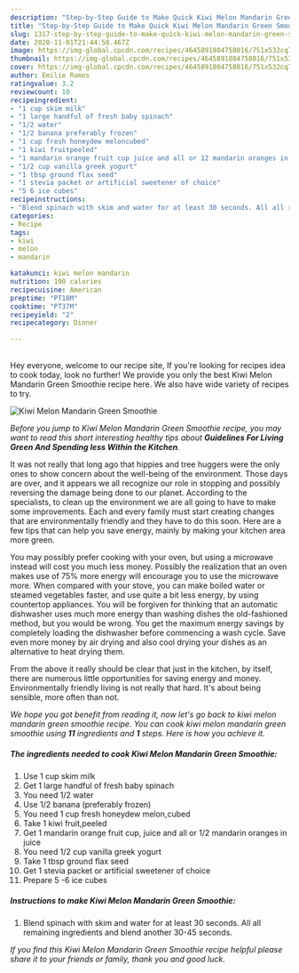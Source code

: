 ```yaml
---
description: "Step-by-Step Guide to Make Quick Kiwi Melon Mandarin Green Smoothie"
title: "Step-by-Step Guide to Make Quick Kiwi Melon Mandarin Green Smoothie"
slug: 1317-step-by-step-guide-to-make-quick-kiwi-melon-mandarin-green-smoothie
date: 2020-11-01T21:44:58.467Z
image: https://img-global.cpcdn.com/recipes/4645891804758016/751x532cq70/kiwi-melon-mandarin-green-smoothie-recipe-main-photo.jpg
thumbnail: https://img-global.cpcdn.com/recipes/4645891804758016/751x532cq70/kiwi-melon-mandarin-green-smoothie-recipe-main-photo.jpg
cover: https://img-global.cpcdn.com/recipes/4645891804758016/751x532cq70/kiwi-melon-mandarin-green-smoothie-recipe-main-photo.jpg
author: Emilie Ramos
ratingvalue: 3.2
reviewcount: 10
recipeingredient:
- "1 cup skim milk"
- "1 large handful of fresh baby spinach"
- "1/2 water"
- "1/2 banana preferably frozen"
- "1 cup fresh honeydew meloncubed"
- "1 kiwi fruitpeeled"
- "1 mandarin orange fruit cup juice and all or 12 mandarin oranges in juice"
- "1/2 cup vanilla greek yogurt"
- "1 tbsp ground flax seed"
- "1 stevia packet or artificial sweetener of choice"
- "5 6 ice cubes"
recipeinstructions:
- "Blend spinach with skim and water for at least 30 seconds. All all remaining ingredients and blend another 30-45 seconds."
categories:
- Recipe
tags:
- kiwi
- melon
- mandarin

katakunci: kiwi melon mandarin 
nutrition: 190 calories
recipecuisine: American
preptime: "PT18M"
cooktime: "PT37M"
recipeyield: "2"
recipecategory: Dinner

---
```

<br>
Hey everyone, welcome to our recipe site, If you're looking for recipes idea to cook today, look no further! We provide you only the best Kiwi Melon Mandarin Green Smoothie recipe here. We also have wide variety of recipes to try.
<br>


![Kiwi Melon Mandarin Green Smoothie](https://img-global.cpcdn.com/recipes/4645891804758016/751x532cq70/kiwi-melon-mandarin-green-smoothie-recipe-main-photo.jpg)

<i>Before you jump to Kiwi Melon Mandarin Green Smoothie recipe, you may want to read this short interesting healthy tips about 
<strong>Guidelines For Living Green And Spending less Within the Kitchen</strong>.</i>
</br>

It was not really that long ago that hippies and tree huggers were the only ones to show concern about the well-being of the environment. Those days are over, and it appears we all recognize our role in stopping and possibly reversing the damage being done to our planet. According to the specialists, to clean up the environment we are all going to have to make some improvements. Each and every family must start creating changes that are environmentally friendly and they have to do this soon. Here are a few tips that can help you save energy, mainly by making your kitchen area more green.

You may possibly prefer cooking with your oven, but using a microwave instead will cost you much less money. Possibly the realization that an oven makes use of 75% more energy will encourage you to use the microwave more. When compared with your stove, you can make boiled water or steamed vegetables faster, and use quite a bit less energy, by using countertop appliances. You will be forgiven for thinking that an automatic dishwasher uses much more energy than washing dishes the old-fashioned method, but you would be wrong. You get the maximum energy savings by completely loading the dishwasher before commencing a wash cycle. Save even more money by air drying and also cool drying your dishes as an alternative to heat drying them.

From the above it really should be clear that just in the kitchen, by itself, there are numerous little opportunities for saving energy and money. Environmentally friendly living is not really that hard. It's about being sensible, more often than not.


<i>We hope you got benefit from reading it, now let's go back to kiwi melon mandarin green smoothie recipe. You can cook kiwi melon mandarin green smoothie using <strong>11</strong> ingredients and <strong>1</strong> steps. Here is how you achieve it.
</i>

##### The ingredients needed to cook Kiwi Melon Mandarin Green Smoothie:

1. Use 1 cup skim milk
1. Get 1 large handful of fresh baby spinach
1. You need 1/2 water
1. Use 1/2 banana (preferably frozen)
1. You need 1 cup fresh honeydew melon,cubed
1. Take 1 kiwi fruit,peeled
1. Get 1 mandarin orange fruit cup, juice and all or 1/2 mandarin oranges in juice
1. You need 1/2 cup vanilla greek yogurt
1. Take 1 tbsp ground flax seed
1. Get 1 stevia packet or artificial sweetener of choice
1. Prepare 5 -6 ice cubes


##### Instructions to make Kiwi Melon Mandarin Green Smoothie:

1. Blend spinach with skim and water for at least 30 seconds. All all remaining ingredients and blend another 30-45 seconds.


<i>If you find this Kiwi Melon Mandarin Green Smoothie recipe helpful please share it to your friends or family, thank you and good luck.</i>
